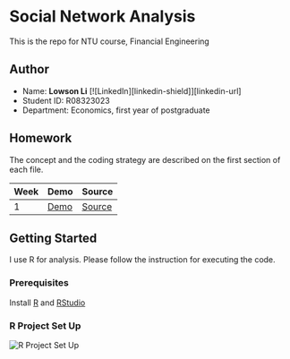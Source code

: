 # Social Network Analysis
This is the repo for NTU course, Financial Engineering

## Author 
* Name: **Lowson Li** [![LinkedIn][linkedin-shield]][linkedin-url]
* Student ID: R08323023
* Department: Economics, first year of postgraduate

## Homework
The concept and the coding strategy are described on the first section of each file.

| Week | Demo | Source |
|---|---|---|
|1|[Demo](https://isthatlowsonli.github.io/Financial_Engineering/Script/HW1.nb.html)|[Source](https://github.com/isthatlowsonli/Financial_Engineering/blob/master/Script/HW1.Rmd)|


## Getting Started

I use R for analysis. Please follow the instruction for executing the code.

### Prerequisites

Install [R](https://www.r-project.org) and [RStudio](https://rstudio.com)

### R Project Set Up
![R Project Set Up](https://raw.githubusercontent.com/martinctc/blog/master/images/RPROJECT_2000dpi.png "R Project Set Up")